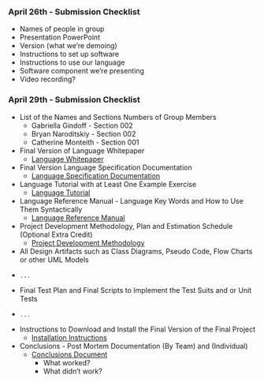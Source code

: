### April 26th - Submission Checklist
- Names of people in group
- Presentation PowerPoint
- Version (what we’re demoing)
- Instructions to set up software
- Instructions to use our language
- Software component we’re presenting
- Video recording?

### April 29th - Submission Checklist
- List of the Names and Sections Numbers of Group Members
  - Gabriella Gindoff - Section 002
  - Bryan Naroditskiy - Section 002
  - Catherine Monteith - Section 001
- Final Version of Language Whitepaper
  - [Language Whitepaper](https://docs.google.com/document/d/12fTDLjlXQx7tQE2CpGGhqZAmZ06d3b5V_hfULBd4_74/edit)
- Final Version Language Specification Documentation
  - [Language Specification Documentation](https://docs.google.com/document/d/1FWwsIx6cZwZOVS9tRv0ghE7h3LR98T0WCGfSSj-lquA/edit)
- Language Tutorial with at Least One Example Exercise
  - [Language Tutorial](https://docs.google.com/document/d/1MgZvA7rigD_fPOklrexWPu7r1Fo9kzib_lTaxXVY9fQ/edit?usp=sharing)
- Language Reference Manual - Language Key Words and How to Use Them Syntactically
  - [Language Reference Manual](https://docs.google.com/document/d/1zqcNXWXDoltg6IHt8MKX6aj4yuYVNDqP5oBkUzjuf4s/edit?usp=sharing)
- Project Development Methodology, Plan and Estimation Schedule (Optional Extra Credit)
  - [Project Development Methodology](https://docs.google.com/document/d/1Aoei6mx2yRTbBhUVhH2nKEQv5XTh1m-q6d3voDP0CmI/edit)
-  All Design Artifacts such as Class Diagrams, Pseudo Code, Flow Charts or other UML Models
-     ...
-  Final Test Plan and Final Scripts to Implement the Test Suits and or Unit Tests
-     ...

- Instructions to Download and Install the Final Version of the Final Project
  - [Installation Instructions](https://docs.google.com/document/d/1dgu8_yQp0_GyNcil63V1dh33Ergz-fy3UESQ9u1gPt0/edit?usp=sharing)
- Conclusions - Post Mortem Documentation (By Team) and (Individual)
  - [Conclusions Document](https://docs.google.com/document/d/1HBW7xmmxIPfNIKmyX6E9HeXTHazR4oOp6vWqISxcTGs/edit)
     - What worked?
     - What didn’t work?
